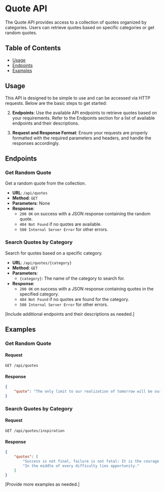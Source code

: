 
# Quote API

The Quote API provides access to a collection of quotes organized by categories. Users can retrieve quotes based on specific categories or get random quotes.

## Table of Contents

- [Usage](#usage)
- [Endpoints](#endpoints)
- [Examples](#examples)

## Usage

This API is designed to be simple to use and can be accessed via HTTP requests. Below are the basic steps to get started:

2. **Endpoints**: Use the available API endpoints to retrieve quotes based on your requirements. Refer to the Endpoints section for a list of available endpoints and their descriptions.

3. **Request and Response Format**: Ensure your requests are properly formatted with the required parameters and headers, and handle the responses accordingly.


## Endpoints

### Get Random Quote

Get a random quote from the collection.

- **URL**: `/api/quotes`
- **Method**: `GET`
- **Parameters**: None
- **Response**:
  - `200 OK` on success with a JSON response containing the random quote.
  - `404 Not Found` if no quotes are available.
  - `500 Internal Server Error` for other errors.

### Search Quotes by Category

Search for quotes based on a specific category.

- **URL**: `/api/quotes/{category}`
- **Method**: `GET`
- **Parameters**:
  - `{category}`: The name of the category to search for.
- **Response**:
  - `200 OK` on success with a JSON response containing quotes in the specified category.
  - `404 Not Found` if no quotes are found for the category.
  - `500 Internal Server Error` for other errors.

[Include additional endpoints and their descriptions as needed.]

## Examples

### Get Random Quote

#### Request

```http
GET /api/quotes
```

#### Response

```json
{
    "quote": "The only limit to our realization of tomorrow will be our doubts of today."
}
```

### Search Quotes by Category

#### Request

```http
GET /api/quotes/inspiration
```

#### Response

```json
{
    "quotes": [
        "Success is not final, failure is not fatal: It is the courage to continue that counts.",
        "In the middle of every difficulty lies opportunity."
    ]
}
```

[Provide more examples as needed.]

